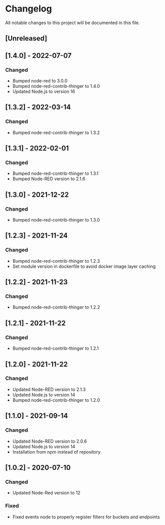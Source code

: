 # Changelog
All notable changes to this project will be documented in this file.

## [Unreleased]

## [1.4.0] - 2022-07-07
### Changed
- Bumped node-red to 3.0.0
- Bumped node-red-contrib-thinger to 1.4.0
- Updated Node.js to version 16

## [1.3.2] - 2022-03-14
### Changed
- Bumped node-red-contrib-thinger to 1.3.2

## [1.3.1] - 2022-02-01
### Changed
- Bumped node-red-contrib-thinger to 1.3.1
- Bumped Node-RED version to 2.1.6

## [1.3.0] - 2021-12-22
### Changed
- Bumped node-red-contrib-thinger to 1.3.0

## [1.2.3] - 2021-11-24
### Changed
- Bumped node-red-contrib-thinger to 1.2.3
- Set module version in dockerfile to avoid docker image layer caching

## [1.2.2] - 2021-11-23
### Changed
- Bumped node-red-contrib-thinger to 1.2.2

## [1.2.1] - 2021-11-22
### Changed
- Bumped node-red-contrib-thinger to 1.2.1

## [1.2.0] - 2021-11-22
### Changed
- Updated Node-RED version to 2.1.3
- Updated Node.js to version 14
- Bumped node-red-contrib-thinger to 1.2.0

## [1.1.0] - 2021-09-14
### Changed
- Updated Node-RED version to 2.0.6
- Updated Node.js to version 14
- Installation from npm instead of repository

## [1.0.2] - 2020-07-10
### Changed
- Updated Node-Red version to 12

### Fixed
- Fixed events node to properly register filters for buckets and endpoints
